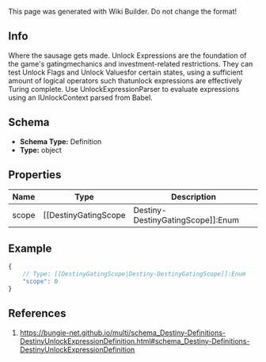 <span class="wiki-builder">This page was generated with Wiki Builder. Do not change the format!</span>

## Info
Where the sausage gets made.  Unlock Expressions are the foundation of the game's gatingmechanics and investment-related restrictions.  They can test Unlock Flags and Unlock Valuesfor certain states, using a sufficient amount of logical operators such thatunlock expressions are effectively Turing complete. Use UnlockExpressionParser to evaluate expressions using an IUnlockContext parsed from Babel.

## Schema
* **Schema Type:** Definition
* **Type:** object

## Properties
Name | Type | Description
---- | ---- | -----------
scope | [[DestinyGatingScope|Destiny-DestinyGatingScope]]:Enum | A shortcut for determining the most restrictive gating that this expression performs.See the DestinyGatingScope enum's documentation for more details.

## Example
```javascript
{
    // Type: [[DestinyGatingScope|Destiny-DestinyGatingScope]]:Enum
    "scope": 0
}

```

## References
1. https://bungie-net.github.io/multi/schema_Destiny-Definitions-DestinyUnlockExpressionDefinition.html#schema_Destiny-Definitions-DestinyUnlockExpressionDefinition
